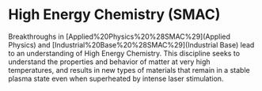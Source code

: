 # High Energy Chemistry (SMAC)

Breakthroughs in [Applied%20Physics%20%28SMAC%29](Applied Physics) and [Industrial%20Base%20%28SMAC%29](Industrial Base) lead to an understanding of High Energy Chemistry. This discipline seeks to understand the properties and behavior of matter at very high temperatures, and results in new types of materials that remain in a stable plasma state even when superheated by intense laser stimulation.